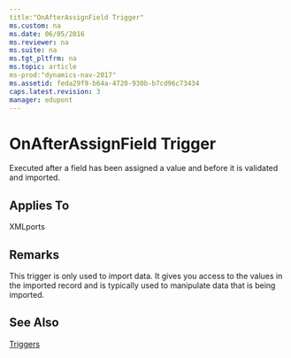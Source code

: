 ```yaml
---
title:"OnAfterAssignField Trigger"
ms.custom: na
ms.date: 06/05/2016
ms.reviewer: na
ms.suite: na
ms.tgt_pltfrm: na
ms.topic: article
ms-prod:"dynamics-nav-2017"
ms.assetid: feda29f9-b64a-4720-930b-b7cd96c73434
caps.latest.revision: 3
manager: edupont
---
```

# OnAfterAssignField Trigger
Executed after a field has been assigned a value and before it is validated and imported.  
  
## Applies To  
 XMLports  
  
## Remarks  
 This trigger is only used to import data. It gives you access to the values in the imported record and is typically used to manipulate data that is being imported.  
  
## See Also  
 [Triggers](Triggers.md)